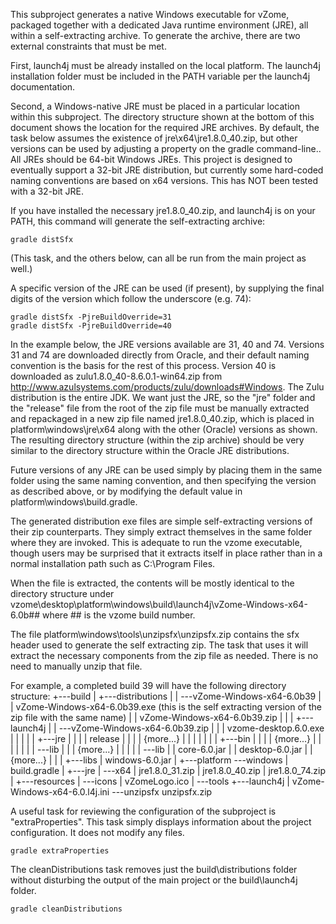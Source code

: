 This subproject generates a native Windows executable for vZome, packaged together with a dedicated Java runtime environment (JRE), all within a self-extracting archive.
To generate the archive, there are two external constraints that must be met.

First, launch4j must be already installed on the local platform. The launch4j installation folder must be included in the PATH variable per the launch4j documentation.

Second, a Windows-native JRE must be placed in a particular location within this subproject.
The directory structure shown at the bottom of this document shows the location for the required JRE archives.
By default, the task below assumes the existence of jre\x64\jre1.8.0_40.zip, but other versions can be used by adjusting a property on the gradle command-line..
All JREs should be 64-bit Windows JREs. This project is designed to eventually support a 32-bit JRE distribution, but currently some hard-coded naming conventions are based on x64 versions. This has NOT been tested with a 32-bit JRE.

If you have installed the necessary jre1.8.0_40.zip, and launch4j is on your PATH, this command will generate the self-extracting archive:

    gradle distSfx

(This task, and the others below, can all be run from the main project as well.)

A specific version of the JRE can be used (if present), by supplying the final digits of the version which follow the underscore (e.g. 74):

    gradle distSfx -PjreBuildOverride=31
    gradle distSfx -PjreBuildOverride=40

In the example below, the JRE versions available are 31, 40 and 74. Versions 31 and 74 are downloaded directly from Oracle, and their default naming convention is the basis for the rest of this process. Version 40 is downloaded as zulu1.8.0_40-8.6.0.1-win64.zip from http://www.azulsystems.com/products/zulu/downloads#Windows.
The Zulu distribution is the entire JDK. We want just the JRE, so the "jre" folder and the "release" file from the root of the zip file must be manually extracted and repackaged in a new zip file named jre1.8.0_40.zip, which is placed in platform\windows\jre\x64 along with the other (Oracle) versions as shown. The resulting directory structure (within the zip archive) should be very similar to the directory structure within the Oracle JRE distributions.

Future versions of any JRE can be used simply by placing them in the same folder using the same naming convention, and then specifying the version as described above, or by modifying the default value in platform\windows\build.gradle.

The generated distribution exe files are simple self-extracting versions of their zip counterparts. They simply extract themselves in the same folder where they are invoked. This is adequate to run the vzome executable, though users may be surprised that it extracts itself in place rather than in a normal installation path such as C:\Program Files.

When the file is extracted, the contents will be mostly identical to the directory structure under vzome\desktop\platform\windows\build\launch4j\vZome-Windows-x64-6.0b## where ## is the vzome build number.

The file platform\windows\tools\unzipsfx\unzipsfx.zip contains the sfx header used to generate the self extracting zip. The task that uses it will extract the necessary components from the zip file as needed. There is no need to manually unzip that file.

For example, a completed build 39 will have the following directory structure:
    +---build
    |   +---distributions
    |   |   \---vZome-Windows-x64-6.0b39
    |   |           vZome-Windows-x64-6.0b39.exe (this is the self extracting version of the zip file with the same name)
    |   |           vZome-Windows-x64-6.0b39.zip
    |   |
    |   +---launch4j
    |   |   \---vZome-Windows-x64-6.0b39.zip
    |   |       |   vzome-desktop.6.0.exe
    |   |       |
    |   |       +---jre
    |   |       |   |   release
    |   |       |   |   {more...}
    |   |       |   |
    |   |       |   +---bin
    |   |       |   |       {more...}
    |   |       |   |
    |   |       |   \---lib
    |   |       |           {more...}
    |   |       |
    |   |       \---lib
    |   |               core-6.0.jar
    |   |               desktop-6.0.jar
    |   |               {more...}
    |   |
    |   +---libs
    |           windows-6.0.jar
    |
    +---platform
        \---windows
            |   build.gradle
            |
            +---jre
            |   \---x64
            |           jre1.8.0_31.zip
            |           jre1.8.0_40.zip
            |           jre1.8.0_74.zip
            |
            +---resources
            |   \---icons
            |           vZomeLogo.ico
            |
            \---tools
                +---launch4j
                |       vZome-Windows-x64-6.0.l4j.ini
                \---unzipsfx
                        unzipsfx.zip

A useful task for reviewing the configuration of the subproject is "extraProperties".
This task simply displays information about the project configuration. It does not modify any files.

    gradle extraProperties

The cleanDistributions task removes just the build\distributions folder without disturbing the output of the main project or the build\launch4j folder.

    gradle cleanDistributions

